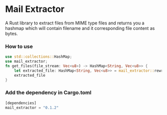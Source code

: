 # Mail Extractor

A Rust library to extract files from MIME type files and returns you a hashmap which will contain filename and it corresponding file content as bytes.

### How to use

``` Rust
use std::collections::HashMap;
use mail_extractor;
fn get_files(file_stream: Vec<u8>) -> HashMap<String, Vec<u8>> {
    let extracted_file: HashMap<String, Vec<u8>> = mail_extractor::rewrite(file_stream);
    extracted_file
}
```

### Add the dependency in **Cargo.toml**

``` Rust
[dependencies]
mail_extractor = "0.1.2"
```